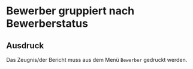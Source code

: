 ﻿# Bewerber gruppiert nach Bewerberstatus

## Ausdruck

Das Zeugnis/der Bericht muss aus dem Menü `Bewerber` gedruckt werden.

